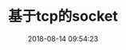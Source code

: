 ---
title: 基于tcp的socket
date: 2018-08-14 09:54:23
tags: [Http, Tcp]
description: 基于tcp的socket，在node中应用
---